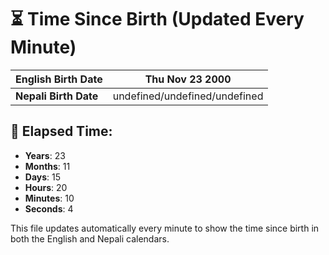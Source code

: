 # ⏳ Time Since Birth (Updated Every Minute)

| **English Birth Date** | Thu Nov 23 2000 |
|------------------------|-------------------------------------|
| **Nepali Birth Date**  | undefined/undefined/undefined                  |

## 📅 Elapsed Time:

- **Years**: 23
- **Months**: 11
- **Days**: 15
- **Hours**: 20
- **Minutes**: 10
- **Seconds**: 4

This file updates automatically every minute to show the time since birth in both the English and Nepali calendars.